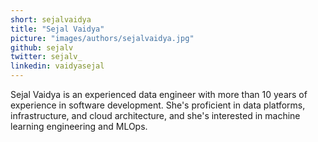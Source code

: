 ```yaml
---
short: sejalvaidya
title: "Sejal Vaidya"
picture: "images/authors/sejalvaidya.jpg"
github: sejalv
twitter: sejalv_
linkedin: vaidyasejal
---
```


Sejal Vaidya is an experienced data engineer with more than 10 years of experience in software development.
She's proficient in data platforms, infrastructure, and cloud architecture, and
she's interested in machine learning engineering and MLOps.

